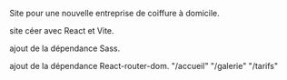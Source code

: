 Site pour une nouvelle entreprise de coiffure à domicile.

site céer avec React et Vite.

ajout de la dépendance Sass.

ajout de la dépendance React-router-dom. 
"/accueil" 
"/galerie" 
"/tarifs"
